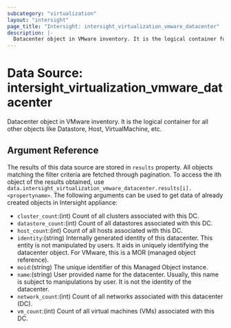 ```yaml
---
subcategory: "virtualization"
layout: "intersight"
page_title: "Intersight: intersight_virtualization_vmware_datacenter"
description: |-
  Datacenter object in VMware inventory. It is the logical container for all other objects like Datastore, Host, VirtualMachine, etc.
---
```


# Data Source: intersight_virtualization_vmware_datacenter
Datacenter object in VMware inventory. It is the logical container for all other objects like Datastore, Host, VirtualMachine, etc.
## Argument Reference
The results of this data source are stored in `results` property.
All objects matching the filter criteria are fetched through pagination.
To access the ith object of the results obtained, use `data.intersight_virtualization_vmware_datacenter.results[i].<propertyname>`.
The following arguments can be used to get data of already created objects in Intersight appliance:
* `cluster_count`:(int) Count of all clusters associated with this DC. 
* `datastore_count`:(int) Count of all datastores associated with this DC. 
* `host_count`:(int) Count of all hosts associated with this DC. 
* `identity`:(string) Internally generated identity of this datacenter. This entity is not manipulated by users. It aids in uniquely identifying the datacenter object. For VMware, this is a MOR (managed object reference). 
* `moid`:(string) The unique identifier of this Managed Object instance. 
* `name`:(string) User provided name for the datacenter. Usually, this name is subject to manipulations by user. It is not the identity of the datacenter. 
* `network_count`:(int) Count of all networks associated with this datacenter (DC). 
* `vm_count`:(int) Count of all virtual machines (VMs) associated with this DC. 
 